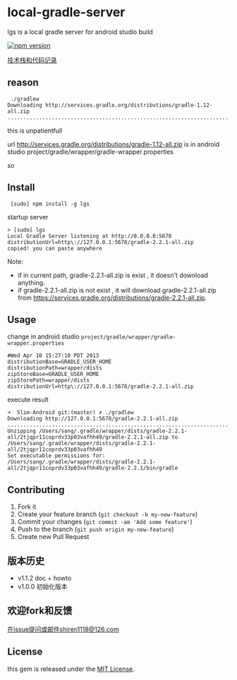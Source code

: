 # local-gradle-server

lgs is a local gradle server for android studio build

[![npm version](https://badge.fury.io/js/lgs.svg)](http://badge.fury.io/js/lgs)

[技术栈和代码记录](howto.md)

## reason

```
 ./gradlew
Downloading http://services.gradle.org/distributions/gradle-1.12-all.zip
.......................................................................................................................................................................................................................................................................................................................................................................................................^C%                                        
```

this is unpatientfull
 
url  http://services.gradle.org/distributions/gradle-1.12-all.zip is in android studio project/gradle/wrapper/gradle-wrapper.properties

so 

## Install 

	 [sudo] npm install -g lgs
	 	
startup server

	> [sudo] lgs
	Local Gradle Server listening at http://0.0.0.0:5678
	distributionUrl=http\://127.0.0.1:5678/gradle-2.2.1-all.zip
	copied! you can paste anywhere
	
Note: 
	
- if in current path, gradle-2.2.1-all.zip is exist , it doesn't download anything.
- if gradle-2.2.1-all.zip is not exist , it will download gradle-2.2.1-all.zip from https://services.gradle.org/distributions/gradle-2.2.1-all.zip.
 

## Usage


change in  android studio `project/gradle/wrapper/gradle-wrapper.properties`

```
#Wed Apr 10 15:27:10 PDT 2013
distributionBase=GRADLE_USER_HOME
distributionPath=wrapper/dists
zipStoreBase=GRADLE_USER_HOME
zipStorePath=wrapper/dists
distributionUrl=http\://127.0.0.1:5678/gradle-2.2.1-all.zip
```

execute result

```
➜  Slim-Android git:(master) ✗ ./gradlew 
Downloading http://127.0.0.1:5678/gradle-2.2.1-all.zip
..................................................................................................................................................................................................................................................................................................................................................................................................................................................................................................................................................................................................................................................................................................................................................................................................................................................................................................................................................................................................................................................................................................................................................................................................................................................................................................................................................................................................................................................................................................................................................................................................................................................................................................................................................................................................................................................................................................................................................................................................................................................................................................................................................................................................................................................................................................................................................................................................................................................................................................................................................................................................................................................................................................................................................................................................................................................................................................................................................................................................................................................
Unzipping /Users/sang/.gradle/wrapper/dists/gradle-2.2.1-all/2tjqpr11coprdv33p03vafhh49/gradle-2.2.1-all.zip to /Users/sang/.gradle/wrapper/dists/gradle-2.2.1-all/2tjqpr11coprdv33p03vafhh49
Set executable permissions for: /Users/sang/.gradle/wrapper/dists/gradle-2.2.1-all/2tjqpr11coprdv33p03vafhh49/gradle-2.2.1/bin/gradle
```

## Contributing

1. Fork it
2. Create your feature branch (`git checkout -b my-new-feature`)
3. Commit your changes (`git commit -am 'Add some feature'`)
4. Push to the branch (`git push origin my-new-feature`)
5. Create new Pull Request

## 版本历史

- v1.1.2 doc + howto
- v1.0.0 初始化版本 


## 欢迎fork和反馈

在issue提问或邮件shiren1118@126.com

## License

this gem is released under the [MIT License](http://www.opensource.org/licenses/MIT).
